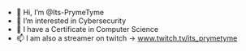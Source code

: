 - 👋 Hi, I’m @Its-PrymeTyme
- 👀 I’m interested in Cybersecurity
- 🌱 I have a Certificate in Computer Science
- 📫 I am also a streamer on twitch -> www.twitch.tv/its_prymetyme

<!---
Its-PrymeTyme/Its-PrymeTyme is a ✨ special ✨ repository because its `README.md` (this file) appears on your GitHub profile.
You can click the Preview link to take a look at your changes.
--->

